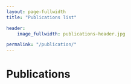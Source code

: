 ```yaml
---
layout: page-fullwidth
title: "Publications list"

header:
    image_fullwidth: publications-header.jpg

permalink: "/publication/"
---
```


# Publications
